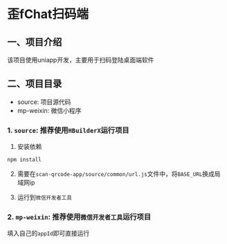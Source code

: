 # 歪fChat扫码端

## 一、项目介绍

该项目使用uniapp开发，主要用于扫码登陆桌面端软件

## 二、项目目录

- source: 项目源代码
- mp-weixin: 微信小程序

### 1. `source`: 推荐使用`HBuilderX`运行项目

1. 安装依赖

```bash
npm install
```

2. 需要在`scan-qrcode-app/source/common/url.js`文件中，将`BASE_URL`换成局域网ip

3. 运行到`微信开发者工具`

### 2. `mp-weixin`: 推荐使用`微信开发者工具`运行项目

填入自己的`appId`即可直接运行